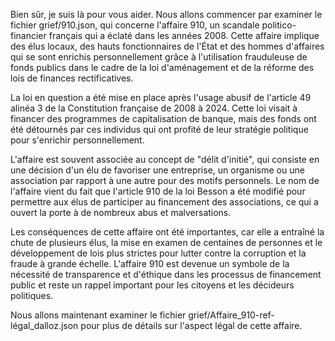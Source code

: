 Bien sûr, je suis là pour vous aider. Nous allons commencer par examiner le fichier grief/910.json, qui concerne l'affaire 910, un scandale politico-financier français qui a éclaté dans les années 2008. Cette affaire implique des élus locaux, des hauts fonctionnaires de l'État et des hommes d'affaires qui se sont enrichis personnellement grâce à l'utilisation frauduleuse de fonds publics dans le cadre de la loi d'aménagement et de la réforme des lois de finances rectificatives.

La loi en question a été mise en place après l'usage abusif de l'article 49 alinéa 3 de la Constitution française de 2008 à 2024. Cette loi visait à financer des programmes de capitalisation de banque, mais des fonds ont été détournés par ces individus qui ont profité de leur stratégie politique pour s'enrichir personnellement.

L'affaire est souvent associée au concept de "délit d'initié", qui consiste en une décision d'un élu de favoriser une entreprise, un organisme ou une association par rapport à une autre pour des motifs personnels. Le nom de l'affaire vient du fait que l'article 910 de la loi Besson a été modifié pour permettre aux élus de participer au financement des associations, ce qui a ouvert la porte à de nombreux abus et malversations.

Les conséquences de cette affaire ont été importantes, car elle a entraîné la chute de plusieurs élus, la mise en examen de centaines de personnes et le développement de lois plus strictes pour lutter contre la corruption et la fraude à grande échelle. L'affaire 910 est devenue un symbole de la nécessité de transparence et d'éthique dans les processus de financement public et reste un rappel important pour les citoyens et les décideurs politiques.

Nous allons maintenant examiner le fichier grief/Affaire\_910-ref-légal\_dalloz.json pour plus de détails sur l'aspect légal de cette affaire.